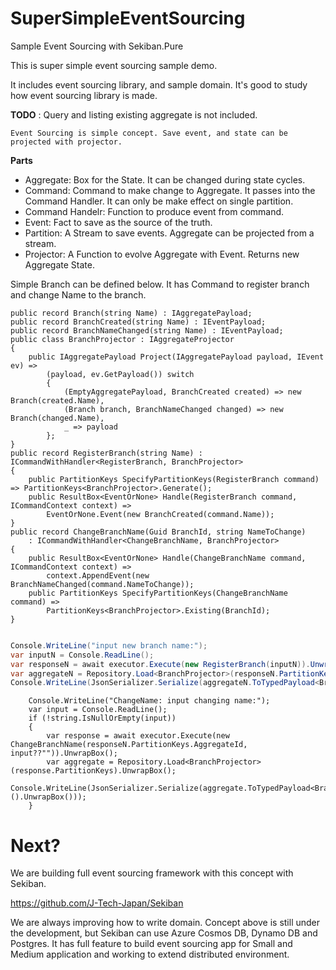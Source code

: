 # SuperSimpleEventSourcing
Sample Event Sourcing with Sekiban.Pure

This is super simple event sourcing sample demo.

It includes event sourcing library, and sample domain. It's good to study how event sourcing library is made.

**TODO** : Query and listing existing aggregate is not included.

```
Event Sourcing is simple concept. Save event, and state can be projected with projector.
```

**Parts**

- Aggregate: Box for the State. It can be changed during state cycles.
- Command: Command to make change to Aggregate. It passes into the Command Handler. It can only be make effect on single partition.
- Command Handelr: Function to produce event from command.
- Event: Fact to save as the source of the truth.
- Partition: A Stream to save events. Aggregate can be projected from a stream.
- Projector: A Function to evolve Aggregate with Event. Returns new Aggregate State.

Simple Branch can be defined below.
It has Command to register branch and change Name to the branch.

```Simple Branch Definition.cs
public record Branch(string Name) : IAggregatePayload;
public record BranchCreated(string Name) : IEventPayload;
public record BranchNameChanged(string Name) : IEventPayload;
public class BranchProjector : IAggregateProjector
{
    public IAggregatePayload Project(IAggregatePayload payload, IEvent ev) =>
        (payload, ev.GetPayload()) switch
        {
            (EmptyAggregatePayload, BranchCreated created) => new Branch(created.Name),
            (Branch branch, BranchNameChanged changed) => new Branch(changed.Name),
            _ => payload
        };
}
public record RegisterBranch(string Name) : ICommandWithHandler<RegisterBranch, BranchProjector>
{
    public PartitionKeys SpecifyPartitionKeys(RegisterBranch command) => PartitionKeys<BranchProjector>.Generate();
    public ResultBox<EventOrNone> Handle(RegisterBranch command, ICommandContext context) =>
        EventOrNone.Event(new BranchCreated(command.Name));
}
public record ChangeBranchName(Guid BranchId, string NameToChange)
    : ICommandWithHandler<ChangeBranchName, BranchProjector>
{
    public ResultBox<EventOrNone> Handle(ChangeBranchName command, ICommandContext context) =>
        context.AppendEvent(new BranchNameChanged(command.NameToChange));
    public PartitionKeys SpecifyPartitionKeys(ChangeBranchName command) =>
        PartitionKeys<BranchProjector>.Existing(BranchId);
}
```


```RegisterBranch.cs

Console.WriteLine("input new branch name:");
var inputN = Console.ReadLine();
var responseN = await executor.Execute(new RegisterBranch(inputN)).UnwrapBox();
var aggregateN = Repository.Load<BranchProjector>(responseN.PartitionKeys).UnwrapBox();
Console.WriteLine(JsonSerializer.Serialize(aggregateN.ToTypedPayload<Branch>().UnwrapBox()));

```

```ChangeBranchName
    Console.WriteLine("ChangeName: input changing name:");
    var input = Console.ReadLine();
    if (!string.IsNullOrEmpty(input))
    {
        var response = await executor.Execute(new ChangeBranchName(responseN.PartitionKeys.AggregateId, input??"")).UnwrapBox();
        var aggregate = Repository.Load<BranchProjector>(response.PartitionKeys).UnwrapBox();
        Console.WriteLine(JsonSerializer.Serialize(aggregate.ToTypedPayload<Branch>().UnwrapBox()));
    }
```

# Next?

We are building full event sourcing framework with this concept with Sekiban.

https://github.com/J-Tech-Japan/Sekiban

We are always improving how to write domain. Concept above is still under the development, but Sekiban can use Azure Cosmos DB, Dynamo DB and Postgres. It has full feature to build event sourcing app for Small and Medium application and working to extend distributed environment.
